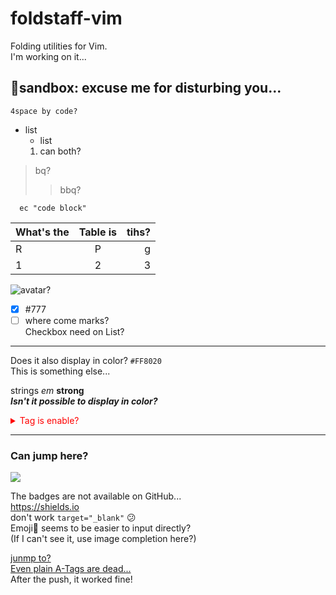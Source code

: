 # foldstaff-vim

Folding utilities for Vim.  
I'm working on it...  


## 💎sandbox: excuse me for disturbing you...

    4space by code?

+ list
  - list
  1. can both?

> bq?
> > bbq?

```vim
  ec "code block"
```

  |What's the |Table is|tihs?|
  |:--|:-:|--:|
  |R|P|g|
  |1|2|3|

![avatar?](https://avatars.githubusercontent.com/u/97036597?s=80&v=80)

- [x] #777
- [ ] where come marks?  
  Checkbox need on List?

----


Does it also display in color? `#FF8020`  
This is something else...  

strings  *em* **strong**  
***Isn't it possible to display in color?***

<details style='color:red'>
    <summary>Tag is enable?</summary>
    Hidden messages.<br>
    The markdown doesn't work in tags.<br><br>
    Is it possible that <kbd style='color:red;font-size:3em'>style</kbd> are also enabled too?<br>
    So tags work, but <code fg="#ff0000">attributes</code> don't...<br><br>
</details>

****

### Can jump here?

![](https://via.placeholder.com/480x60.png/e20/021?text=There+have+to+go+this+far+to+color+it...)  

The badges are not available on GitHub...  
<a target="_blank" href="https://shields.io">https://shields.io</a>  
don't work `target="_blank"` :confused:  
Emoji🍣 seems to be easier to input directly?  
(If I can't see it, use image completion here?)  

[junmp to?](#user-content-can-jump-here)  
<a href="#user-content-can-jump-here">Even plain A-Tags are dead...</a>  
After the push, it worked fine!

